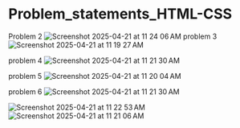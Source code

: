 # Problem_statements_HTML-CSS
Problem 2
![Screenshot 2025-04-21 at 11 24 06 AM](https://github.com/user-attachments/assets/0e6de0cf-d5ac-4733-9dcc-cfc725f3273e)
problem 3
![Screenshot 2025-04-21 at 11 19 27 AM](https://github.com/user-attachments/assets/7e143624-88e3-48ea-beba-3798a224a424)

problem 4
![Screenshot 2025-04-21 at 11 21 30 AM](https://github.com/user-attachments/assets/7703b7a2-aa30-4141-89cc-23ecb663903c)

problem 5
![Screenshot 2025-04-21 at 11 20 04 AM](https://github.com/user-attachments/assets/12cd3913-a0f5-4043-b984-cf7308247be8)

problem 6
![Screenshot 2025-04-21 at 11 21 30 AM](https://github.com/user-attachments/assets/4a478802-7a7c-4002-a73f-4cacbda22e08)

![Screenshot 2025-04-21 at 11 22 53 AM](https://github.com/user-attachments/assets/02ea9e9e-be49-4488-a77d-c3701b44499c)
![Screenshot 2025-04-21 at 11 21 06 AM](https://github.com/user-attachments/assets/3ae29d4d-5d6f-454d-9932-796a432348b4)
